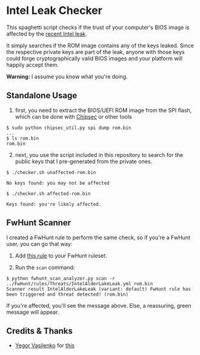 # Intel Leak Checker

This spaghetti script checks if the trust of your computer's BIOS image is
affected by the [recent Intel
leak](https://hardenedvault.net/blog/2022-10-08-alderlake_fw-leak/).

It simply searches if the ROM image contains any of the keys leaked.
Since the respective private keys are part of the leak, anyone with those
keys could forge cryptographically valid BIOS images and your platform will
happily accept them.

**Warning:** I assume you know what you're doing.

## Standalone Usage

1. first, you need to extract the BIOS/UEFI ROM image from the SPI flash, which
   can be done with [Chipsec](https://chipsec.github.io) or other tools

```shell
$ sudo python chipsec_util.py spi dump rom.bin
...
$ ls rom.bin
rom.bin
```

2. next, you use the script included in this repository to search for the
   public keys that I pre-generated from the private ones.

```shell
$ ./checker.sh unaffected-rom.bin

No keys found: you may not be affected

$ ./checker.sh affected-rom.bin

Keys found: you're likely affected.

```

## FwHunt Scanner

I created a FwHunt rule to perform the same check, so if you're a FwHunt user, you
can go that way:

1. Add [this rule](https://github.com/phretor/FwHunt/blob/main/rules/SupplyChain/IntelAlderLakeLeak.yml) to
   your FwHunt ruleset.

2. Run the `scan` command:

```shell
$ python fwhunt_scan_analyzer.py scan -r ../FwHunt/rules/Threats/IntelAlderLakeLeak.yml rom.bin
Scanner result IntelAlderLakeLeak (variant: default) FwHunt rule has been triggered and threat detected! (rom.bin)
```

If you're affected, you'll see the message above. Else, a reassuring, green message will appear.

## Credits & Thanks
- [Yegor Vasilenko](https://twitter.com/yeggorv) for [this](https://github.com/binarly-io/FwHunt/pull/7)

